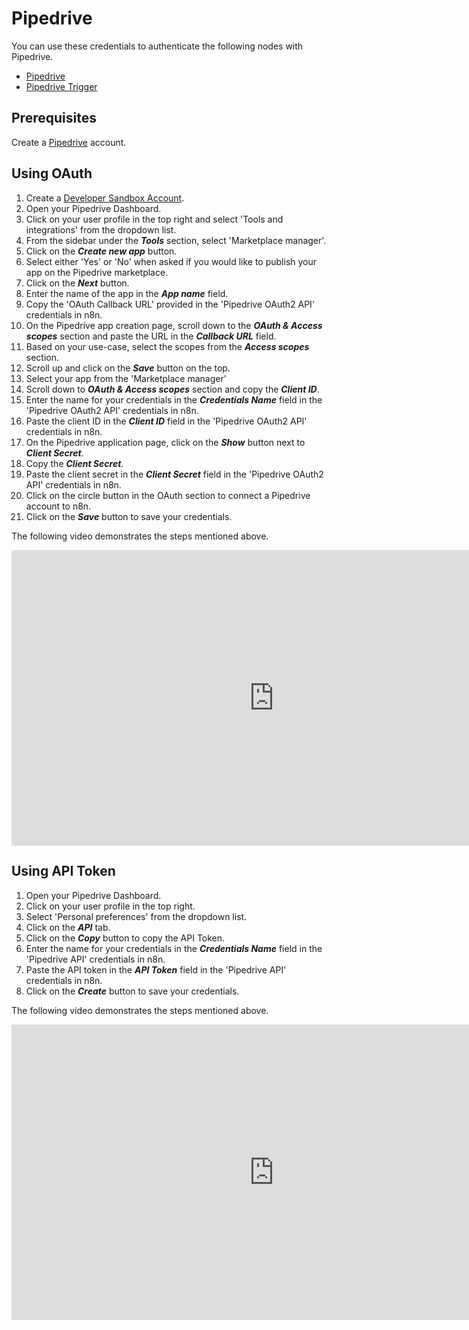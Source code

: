 # Pipedrive

You can use these credentials to authenticate the following nodes with Pipedrive.

- [Pipedrive](/integrations/builtin/app-nodes/n8n-nodes-base.pipedrive/)
- [Pipedrive Trigger](/integrations/builtin/trigger-nodes/n8n-nodes-base.pipedriveTrigger/)

## Prerequisites

Create a [Pipedrive](https://pipedrive.com/) account.

## Using OAuth

<!-- !!! tip  Note for n8n.cloud users
    You'll only need to enter the Credentials Name and click on the circle button in the OAuth section to connect your Pipedrive account to n8n.
 -->

1. Create a [Developer Sandbox Account](https://pipedrive.readme.io/docs/developer-sandbox-account).
2. Open your Pipedrive Dashboard.
3. Click on your user profile in the top right and select 'Tools and integrations' from the dropdown list.
4. From the sidebar under the ***Tools*** section, select 'Marketplace manager'.
5. Click on the ***Create new app*** button.
6. Select either 'Yes' or 'No' when asked if you would like to publish your app on the Pipedrive marketplace.
7. Click on the ***Next*** button.
8. Enter the name of the app in the ***App name*** field.
9. Copy the 'OAuth Callback URL' provided in the 'Pipedrive OAuth2 API' credentials in n8n.
10. On the Pipedrive app creation page, scroll down to the ***OAuth & Access scopes*** section and paste the URL in the ***Callback URL*** field.
11. Based on your use-case, select the scopes from the ***Access scopes*** section.
12. Scroll up and click on the ***Save*** button on the top.
13. Select your app from the 'Marketplace manager'
14. Scroll down to ***OAuth & Access scopes*** section and copy the ***Client ID***.
15. Enter the name for your credentials in the ***Credentials Name*** field in the 'Pipedrive OAuth2 API' credentials in n8n.
16. Paste the client ID in the ***Client ID*** field in the 'Pipedrive OAuth2 API' credentials in n8n.
17. On the Pipedrive application page, click on the ***Show*** button next to ***Client Secret***.
18. Copy the ***Client Secret***.
19. Paste the client secret in the ***Client Secret*** field in the 'Pipedrive OAuth2 API' credentials in n8n.
20. Click on the circle button in the OAuth section to connect a Pipedrive account to n8n.
21. Click on the ***Save*** button to save your credentials.

The following video demonstrates the steps mentioned above.

<div class="video-container">
<iframe width="840" height="472.5" src="https://www.youtube.com/embed/xyRPA-yX9so" frameborder="0" allow="accelerometer; autoplay; clipboard-write; encrypted-media; gyroscope; picture-in-picture" allowfullscreen></iframe>
</div>

## Using API Token

1. Open your Pipedrive Dashboard.
2. Click on your user profile in the top right.
3. Select 'Personal preferences' from the dropdown list.
4. Click on the ***API*** tab.
5. Click on the ***Copy*** button to copy the API Token.
6. Enter the name for your credentials in the ***Credentials Name*** field in the 'Pipedrive API' credentials in n8n.
7. Paste the API token in the ***API Token*** field in the 'Pipedrive API' credentials in n8n.
8. Click on the ***Create*** button to save your credentials.

The following video demonstrates the steps mentioned above.

<div class="video-container">
<iframe width="840" height="472.5" src="https://www.youtube.com/embed/uBdmHiFW7Do" frameborder="0" allow="accelerometer; autoplay; clipboard-write; encrypted-media; gyroscope; picture-in-picture" allowfullscreen></iframe>
</div>
